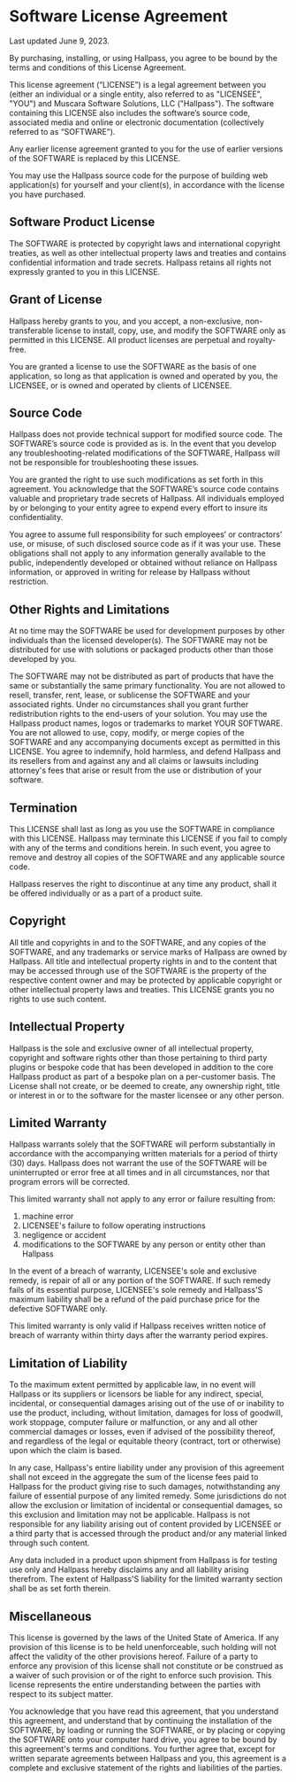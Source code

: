 # Software License Agreement

Last updated June 9, 2023.

By purchasing, installing, or using Hallpass, you agree to be bound by the terms and conditions of this License Agreement.

This license agreement (“LICENSE”) is a legal agreement between you (either an individual or a single entity, also referred to as "LICENSEE", "YOU") and Muscara Software Solutions, LLC ("Hallpass"). The software containing this LICENSE also includes the software’s source code, associated media and online or electronic documentation (collectively referred to as “SOFTWARE”).

Any earlier license agreement granted to you for the use of earlier versions of the SOFTWARE is replaced by this LICENSE.

You may use the Hallpass source code for the purpose of building web application(s) for yourself and your client(s), in accordance with the license you have purchased.

## Software Product License

The SOFTWARE is protected by copyright laws and international copyright treaties, as well as other intellectual property laws and treaties and contains confidential information and trade secrets. Hallpass retains all rights not expressly granted to you in this LICENSE.

## Grant of License

Hallpass hereby grants to you, and you accept, a non-exclusive, non-transferable license to install, copy, use, and modify the SOFTWARE only as permitted in this LICENSE. All product licenses are perpetual and royalty-free.

You are granted a license to use the SOFTWARE as the basis of one application, so long as that application is owned and operated by you, the LICENSEE, or is owned and operated by clients of LICENSEE.

## Source Code

Hallpass does not provide technical support for modified source code. The SOFTWARE’s source code is provided as is. In the event that you develop any troubleshooting-related modifications of the SOFTWARE, Hallpass will not be responsible for troubleshooting these issues.

You are granted the right to use such modifications as set forth in this agreement. You acknowledge that the SOFTWARE’s source code contains valuable and proprietary trade secrets of Hallpass. All individuals employed by or belonging to your entity agree to expend every effort to insure its confidentiality.

You agree to assume full responsibility for such employees’ or contractors’ use, or misuse, of such disclosed source code as if it was your use. These obligations shall not apply to any information generally available to the public, independently developed or obtained without reliance on Hallpass information, or approved in writing for release by Hallpass without restriction.

## Other Rights and Limitations

At no time may the SOFTWARE be used for development purposes by other individuals than the licensed developer(s). The SOFTWARE may not be distributed for use with solutions or packaged products other than those developed by you.

The SOFTWARE may not be distributed as part of products that have the same or substantially the same primary functionality. You are not allowed to resell, transfer, rent, lease, or sublicense the SOFTWARE and your associated rights. Under no circumstances shall you grant further redistribution rights to the end-users of your solution. You may use the Hallpass product names, logos or trademarks to market YOUR SOFTWARE. You are not allowed to use, copy, modify, or merge copies of the SOFTWARE and any accompanying documents except as permitted in this LICENSE. You agree to indemnify, hold harmless, and defend Hallpass and its resellers from and against any and all claims or lawsuits including attorney's fees that arise or result from the use or distribution of your software.

## Termination

This LICENSE shall last as long as you use the SOFTWARE in compliance with this LICENSE. Hallpass may terminate this LICENSE if you fail to comply with any of the terms and conditions herein. In such event, you agree to remove and destroy all copies of the SOFTWARE and any applicable source code.

Hallpass reserves the right to discontinue at any time any product, shall it be offered individually or as a part of a product suite.

## Copyright

All title and copyrights in and to the SOFTWARE, and any copies of the SOFTWARE, and any trademarks or service marks of Hallpass are owned by Hallpass. All title and intellectual property rights in and to the content that may be accessed through use of the SOFTWARE is the property of the respective content owner and may be protected by applicable copyright or other intellectual property laws and treaties. This LICENSE grants you no rights to use such content.

## Intellectual Property

Hallpass is the sole and exclusive owner of all intellectual property, copyright and software rights other than those pertaining to third party plugins or bespoke code that has been developed in addition to the core Hallpass product as part of a bespoke plan on a per-customer basis. The License shall not create, or be deemed to create, any ownership right, title or interest in or to the software for the master licensee or any other person.

## Limited Warranty

Hallpass warrants solely that the SOFTWARE will perform substantially in accordance with the accompanying written materials for a period of thirty (30) days. Hallpass does not warrant the use of the SOFTWARE will be uninterrupted or error free at all times and in all circumstances, nor that program errors will be corrected.

This limited warranty shall not apply to any error or failure resulting from:

1. machine error
2. LICENSEE's failure to follow operating instructions
3. negligence or accident
4. modifications to the SOFTWARE by any person or entity other than Hallpass

In the event of a breach of warranty, LICENSEE's sole and exclusive remedy, is repair of all or any portion of the SOFTWARE. If such remedy fails of its essential purpose, LICENSEE's sole remedy and Hallpass'S maximum liability shall be a refund of the paid purchase price for the defective SOFTWARE only.

This limited warranty is only valid if Hallpass receives written notice of breach of warranty within thirty days after the warranty period expires.

## Limitation of Liability

To the maximum extent permitted by applicable law, in no event will Hallpass or its suppliers or licensors be liable for any indirect, special, incidental, or consequential damages arising out of the use of or inability to use the product, including, without limitation, damages for loss of goodwill, work stoppage, computer failure or malfunction, or any and all other commercial damages or losses, even if advised of the possibility thereof, and regardless of the legal or equitable theory (contract, tort or otherwise) upon which the claim is based.

In any case, Hallpass's entire liability under any provision of this agreement shall not exceed in the aggregate the sum of the license fees paid to Hallpass for the product giving rise to such damages, notwithstanding any failure of essential purpose of any limited remedy. Some jurisdictions do not allow the exclusion or limitation of incidental or consequential damages, so this exclusion and limitation may not be applicable. Hallpass is not responsible for any liability arising out of content provided by LICENSEE or a third party that is accessed through the product and/or any material linked through such content.

Any data included in a product upon shipment from Hallpass is for testing use only and Hallpass hereby disclaims any and all liability arising therefrom. The extent of Hallpass'S liability for the limited warranty section shall be as set forth therein.

## Miscellaneous

This license is governed by the laws of the United State of America. If any provision of this license is to be held unenforceable, such holding will not affect the validity of the other provisions hereof. Failure of a party to enforce any provision of this license shall not constitute or be construed as a waiver of such provision or of the right to enforce such provision. This license represents the entire understanding between the parties with respect to its subject matter.

You acknowledge that you have read this agreement, that you understand this agreement, and understand that by continuing the installation of the SOFTWARE, by loading or running the SOFTWARE, or by placing or copying the SOFTWARE onto your computer hard drive, you agree to be bound by this agreement's terms and conditions. You further agree that, except for written separate agreements between Hallpass and you, this agreement is a complete and exclusive statement of the rights and liabilities of the parties.
